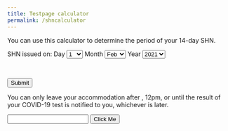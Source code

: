 ```yaml
---
title: Testpage calculator
permalink: /shncalculator
---
```



<p>You can use this calculator to determine the period of your 14-day SHN.</p>
<div class="vt-container validity-tool-new">
    <div class="form-group">
        <div class="form-group form-error-msg" id="dateErrorMessage"></div>
        <p><span class="label">SHN issued on:</span>
            <label class="sr-only" for="day">Day</label>
            <select class="form-control" id="day" name="day">
<option selected="selected" value="1">1</option>
<option value="2">2</option>
<option value="3">3</option>
<option value="4">4</option>
<option value="5">5</option>
<option value="6">6</option>
<option value="7">7</option>
<option value="8">8</option>
<option value="9">9</option>
<option value="10">10</option>
<option value="11">11</option>
<option value="12">12</option>
<option value="13">13</option>
<option value="14">14</option>
<option value="15">15</option>
<option value="16">16</option>
<option value="17">17</option>
<option value="18">18</option>
<option value="19">19</option>
<option value="20">20</option>
<option value="21">21</option>
<option value="22">22</option>
<option value="23">23</option>
<option value="24">24</option>
<option value="25">25</option>
<option value="26">26</option>
<option value="27">27</option>
<option value="28">28</option>
<option value="29">29</option>
<option value="30">30</option>
<option value="31">31</option>
</select>
            <label class="sr-only" for="month">Month</label>
            <select class="form-control" id="month" name="month">
<option value="Jan">Jan</option>
<option selected="selected" value="Feb">Feb</option>
<option value="Mar">Mar </option>
<option value="Apr">Apr</option>
<option value="May">May</option>
<option value="Jun">Jun</option>
<option value="Jul">Jul</option>
<option value="Aug">Aug</option>
<option value="Sep">Sep</option>
<option value="Oct">Oct</option>
<option value="Nov">Nov</option>
<option value="Dec">Dec</option>
</select>
            <label class="sr-only" for="year">Year</label>
            <select class="form-control" id="year" name="year">
<option value="2020">2020</option>
<option selected="selected" value="2021">2021</option>
</select>
        </p>
    </div>
    <div class="form-group">
        <div class="form-group form-error-msg dayErrorMessage"></div>
        <p>&nbsp;</p>
    </div>
    <div class="form-group">
        <p><button class="btn" type="submit">Submit</button></p>
    </div>
    <div class="form-group result">
        <p><span class="form-result">You can only leave your accommodation after  <span class="resultMessage"></span><span class="underline">, 12pm</span>, or until the result of your COVID-19 test is notified to you, whichever is later.</span>
        </p>
    </div>
</div>

<body>

<form name="myForm" onSubmit="return false">
<input type="text" name="myText">
<input type="submit" value="Click Me" onclick="myFunction()">
    <label id="demo" type="text"></label>
</form>
<script>
function myFunction() {
 var x = document.getElementById("myText").value;
  document.getElementById("demo").innerHTML = x;
}
</script>

</body>

